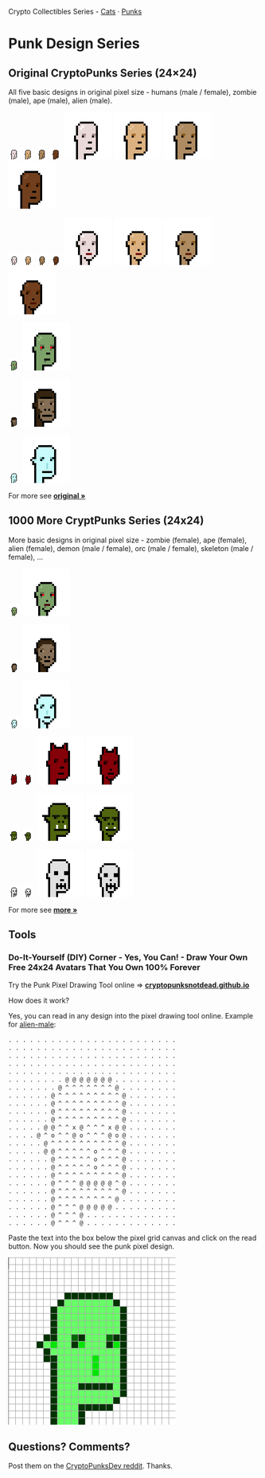 Crypto Collectibles Series -
[Cats](https://github.com/cryptocopycats/design.mooncats) ·
[Punks](https://github.com/cryptopunksnotdead/design.punks)


# Punk Design Series



## Original CryptoPunks Series (24×24)

All five basic designs in original pixel size -
humans (male / female), zombie (male), ape (male), alien (male).

![](i/original_human-male_lighter.png)
![](i/original_human-male_light.png)
![](i/original_human-male_dark.png)
![](i/original_human-male_darker.png)
![](i/original_human-male_lighterx4.png)
![](i/original_human-male_lightx4.png)
![](i/original_human-male_darkx4.png)
![](i/original_human-male_darkerx4.png)


![](i/original_human-female_lighter.png)
![](i/original_human-female_light.png)
![](i/original_human-female_dark.png)
![](i/original_human-female_darker.png)
![](i/original_human-female_lighterx4.png)
![](i/original_human-female_lightx4.png)
![](i/original_human-female_darkx4.png)
![](i/original_human-female_darkerx4.png)

![](i/original_zombie-male.png)
![](i/original_zombie-malex4.png)

![](i/original_ape-male.png)
![](i/original_ape-malex4.png)

![](i/original_alien-male.png)
![](i/original_alien-malex4.png)


For more see [**original »**](original)


## 1000 More CryptPunks Series (24x24)

More basic designs in original pixel size -
zombie (female), ape (female), alien (female),
demon (male / female), orc (male / female),
skeleton (male / female), ...


![](i/more_zombie-female.png)
![](i/more_zombie-femalex4.png)

![](i/more_ape-female.png)
![](i/more_ape-femalex4.png)

![](i/more_alien-female.png)
![](i/more_alien-femalex4.png)

![](i/more_demon-male.png)
![](i/more_demon-female.png)
![](i/more_demon-malex4.png)
![](i/more_demon-femalex4.png)

![](i/more_orc-male.png)
![](i/more_orc-female.png)
![](i/more_orc-malex4.png)
![](i/more_orc-femalex4.png)

![](i/more_skeleton-male.png)
![](i/more_skeleton-female.png)
![](i/more_skeleton-malex4.png)
![](i/more_skeleton-femalex4.png)

For more see [**more »**](more)




## Tools

###  Do-It-Yourself (DIY) Corner - Yes, You Can! - Draw Your Own Free 24x24 Avatars That You Own 100% Forever

Try the Punk Pixel Drawing Tool online
=> [**cryptopunksnotdead.github.io**](https://cryptopunksnotdead.github.io/)

How does it work?

Yes, you can read in any design into the pixel drawing tool online.
Example for [alien-male](original/alien-male.txt):

```
. . . . . . . . . . . . . . . . . . . . . . . .
. . . . . . . . . . . . . . . . . . . . . . . .
. . . . . . . . . . . . . . . . . . . . . . . .
. . . . . . . . . . . . . . . . . . . . . . . .
. . . . . . . . . . . . . . . . . . . . . . . .
. . . . . . . . @ @ @ @ @ @ @ . . . . . . . . .
. . . . . . . @ ^ ^ ^ ^ ^ ^ ^ @ . . . . . . . .
. . . . . . @ ^ ^ ^ ^ ^ ^ ^ ^ ^ @ . . . . . . .
. . . . . . @ ^ ^ ^ ^ ^ ^ ^ ^ ^ @ . . . . . . .
. . . . . . @ ^ ^ ^ ^ ^ ^ ^ ^ ^ @ . . . . . . .
. . . . . . @ ^ ^ ^ ^ ^ ^ ^ ^ ^ @ . . . . . . .
. . . . . @ @ ^ ^ x @ ^ ^ ^ x @ @ . . . . . . .
. . . . @ ^ o ^ ^ @ o ^ ^ ^ @ o @ . . . . . . .
. . . . . @ ^ ^ ^ ^ ^ ^ ^ ^ ^ ^ @ . . . . . . .
. . . . . @ @ ^ ^ ^ ^ ^ o ^ ^ ^ @ . . . . . . .
. . . . . . @ ^ ^ ^ ^ ^ o ^ ^ ^ @ . . . . . . .
. . . . . . @ ^ ^ ^ ^ ^ o ^ ^ ^ @ . . . . . . .
. . . . . . @ ^ ^ ^ ^ ^ ^ ^ ^ ^ @ . . . . . . .
. . . . . . @ ^ ^ ^ @ @ @ @ @ ^ @ . . . . . . .
. . . . . . @ ^ ^ ^ ^ ^ ^ ^ ^ ^ @ . . . . . . .
. . . . . . @ ^ ^ ^ ^ ^ ^ ^ ^ @ . . . . . . . .
. . . . . . @ ^ ^ ^ @ @ @ @ @ . . . . . . . . .
. . . . . . @ ^ ^ ^ @ . . . . . . . . . . . . .
. . . . . . @ ^ ^ ^ @ . . . . . . . . . . . . .
```

Paste the text into the box below the pixel grid canvas and click on the read button.
Now you should see the punk pixel design.


![](i/pixel-alien-male.png)



## Questions? Comments?

Post them on the [CryptoPunksDev reddit](https://old.reddit.com/r/CryptoPunksDev). Thanks.